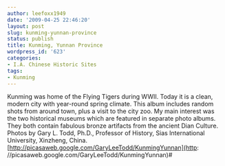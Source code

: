 ```yaml
---
author: leefoxx1949
date: '2009-04-25 22:46:20'
layout: post
slug: kunming-yunnan-province
status: publish
title: Kunming, Yunnan Province
wordpress_id: '623'
categories:
- I.A. Chinese Historic Sites
tags:
- Kunming
---
```


Kunming was home of the Flying Tigers during WWII. Today it is a clean, modern
city with year-round spring climate. This album includes random shots from
around town, plus a visit to the city zoo. My main interest was the two
historical museums which are featured in separate photo albums. They both
contain fabulous bronze artifacts from the ancient Dian Culture. Photos by
Gary L. Todd, Ph.D., Professor of History, Sias International University,
Xinzheng, China. [http://picasaweb.google.com/GaryLeeTodd/KunmingYunnan](http:
//picasaweb.google.com/GaryLeeTodd/KunmingYunnan)#

